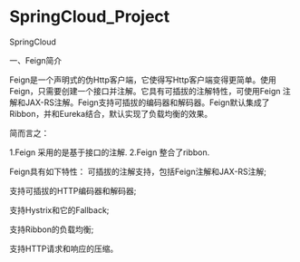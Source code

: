 # SpringCloud_Project
SpringCloud

一、Feign简介

  Feign是一个声明式的伪Http客户端，它使得写Http客户端变得更简单。使用Feign，只需要创建一个接口并注解。它具有可插拔的注解特性，可使用Feign 注解和JAX-RS注解。Feign支持可插拔的编码器和解码器。Feign默认集成了Ribbon，并和Eureka结合，默认实现了负载均衡的效果。

简而言之：

1.Feign 采用的是基于接口的注解.
2.Feign 整合了ribbon.

Feign具有如下特性：
  可插拔的注解支持，包括Feign注解和JAX-RS注解;
  
  支持可插拔的HTTP编码器和解码器;
  
  支持Hystrix和它的Fallback;
  
  支持Ribbon的负载均衡;
  
  支持HTTP请求和响应的压缩。

